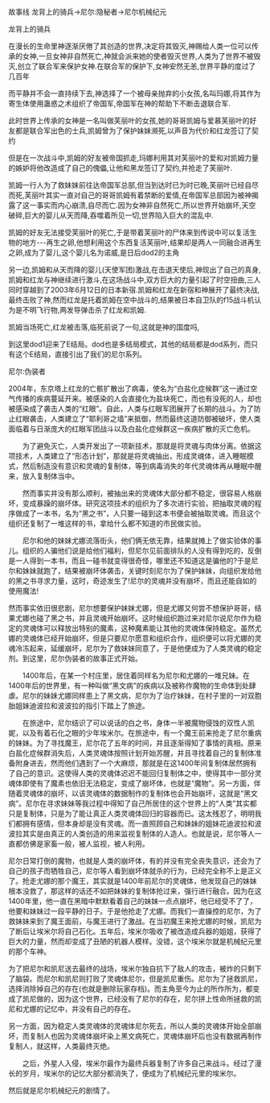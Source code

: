 故事线
龙背上的骑兵->尼尔:隐秘者->尼尔机械纪元

龙背上的骑兵

在漫长的生命里神逐渐厌倦了其创造的世界,决定将其毁灭,神赐给人类一位可以传承的女神,一旦女神非自然死亡,神就会派来她的使者毁灭世界,人类为了世界不被毁灭,创立了联合军来保护女神.在联合军的保护下,女神安然无恙,世界平静的度过了几百年

而平静并不会一直持续下去,神选择了一个被母亲抛弃的小女孩,名叫玛娜,将其作为寄生体使用蛊惑之术组织了帝国军,帝国军在神的帮助下不断击退联合军.

此时世界上传承的女神是一名叫做芙丽叶的女孩,她的哥哥凯姆与爱慕芙丽叶的好友都是联合军出色的士兵,凯姆曾为了保护妹妹濒死,以声音为代价和红龙签订了契约

但是在一次战斗中,凯姆的好友被帝国抓走,玛娜利用其对芙丽叶的爱和对凯姆力量的嫉妒将他改造成了自己的傀儡,让他和黑龙签订了契约,并抢走了芙丽叶.

凯姆一行人为了救妹妹前往达帝国军总部,但当到达时已为时已晚,芙丽叶已经自尽而死,芙丽叶其实一直对自己的哥哥凯姆有着禁断的爱情,在帝国军总部因为被神揭露了这一事实而内心崩溃,自尽而亡.因为女神非自然死亡,所以世界开始崩坏,天空破碎,巨大的婴儿从天而降,吞噬着所见一切,世界陷入巨大的混乱中.

凯姆的好友无法接受芙丽叶的死亡,于是带着芙丽叶的尸体来到传说中可以复活生物的地方---再生之卵,他想利用这个东西复活芙丽叶,结果却是两人一同融合进再生之卵,成为了婴儿,这个婴儿名为诺威,是日后dod2的主角

另一边,凯姆和从天而降的婴儿(天使军团)激战,在击退天使后,神现出了自己的真身,凯姆和红龙与神继续进行激斗,在这场战斗中,双方巨大的力量引起了时空扭曲,三人同时穿越到了2003年6月12日的日本新宿.凯姆和红龙在新宿和神展开了最终决战,最终击败了神,然而红龙是托着凯姆在空中战斗的,结果被日本自卫队的f15战斗机认为是不明飞行物,两发导弹击杀了红龙和凯姆.

凯姆当场死亡,红龙被击落,临死前说了一句,这就是神的国度吗,

到这里dod1迎来了E结局。dod也是多结局模式，其他的结局都是dod系列，而只有这个E结局，直接引出了我们的尼尔系列。

尼尔:伪装者

2004年，东京塔上红龙的亡骸扩散出了病毒，使名为“白盐化症候群”这一通过空气传播的疾病蔓延开来。被感染的人会直接化为盐块死亡，而也有没死的人，却也被感染成了袭击人类的“红眼”。自此，人类与红眼军团展开了长期的战斗。为了防止红眼袭击，人类建立了“耶利哥之墙”来抵御，然而最终这道防御被破坏，使人类面临着与日渐庞大的红眼军团战斗以及白盐化症候群这一疾病扩散的灭亡危机。

　　为了避免灭亡，人类开发出了一项新技术，那就是将灵魂与肉体分离。依据这项技术，人类建立了“形态计划”，那就是将灵魂抽出，形成灵魂体，进入睡眠模式，然后制造没有意识和灵魂的复制体，等到病毒消失的年代灵魂体再从睡眠中醒来，放入复制体当中。

　　然而事实并没有那么顺利，被抽出来的灵魂体大部分都不稳定，很容易人格崩坏，变成暴躁的崩坏体。研究这项技术的组织为了多次进行实验，把抽取灵魂的程序做成了一本书，名为“黑之书”，人只要一碰到这本书便会被抽取灵魂。而且这个组织还复制了一堆这样的书，拿给什么都不知道的市民做实验。

　　尼尔和他的妹妹尤娜流落街头，他们俩无依无靠，结果就摊上了做实验体的事儿。组织的人骗他们说是给他们福利，但尼尔见前面排队的人没有得到吃的，反倒是一人得到一本书，而且一碰书就变得很奇怪，哪里还不知道这是骗他的?于是尼尔和妹妹就跑了，结果被崩坏体袭击，关键时刻尼尔为了保护妹妹，向组织发给他的黑之书寻求力量，这时，奇迹发生了!尼尔的灵魂并没有崩坏，而且还能自如的使用魔法!

然而事实依旧很悲剧，尼尔想要保护妹妹尤娜，但是尤娜又何尝不想保护哥哥，结果尤娜也碰了黑之书，并且灵魂开始崩坏。这时候组织跑过来对尼尔说尼尔作为稳定的灵魂体可以释放出特别的魔素，这种魔素能让其他的灵魂体保持稳定。虽然尤娜的灵魂体已经开始崩坏，但是只要尼尔愿意和组织合作，组织便可以将尤娜的灵魂冷冻起来，延缓崩坏，尼尔为了救妹妹同意了，于是他便成为了人类灵魂的稳定剂。到这里，尼尔伪装者的故事正式开始。

　　1400年后，在某一个村庄里，居住着同样名为尼尔和尤娜的一堆兄妹。在1400年后的世界里，有一种叫做“黑文病”的疾病以及被称作魔物的生命体到处肆虐。尼尔的妹妹尤娜同样患上了黑文病，尼尔为了治疗妹妹，在村子里的一对双胞胎姐妹迪波拉和波波拉的指引下踏上了旅途。

　　在旅途中，尼尔结识了可以说话的白之书，身体一半被魔物侵蚀的双性人凯妮，以及有着石化之眼的少年埃米尔。在旅途中，有一个魔王前来抢走了尼尔重病的妹妹。为了寻找魔王，尼尔花了五年的时间，并且逐渐得知了事情的真相。原来白盐化症候群消失后，人类灵魂体按照计划开始苏醒，并且寻找着自己的复制体准备附身进去，然而他们遇到了一个大麻烦，那就是在这1400年间复制体居然拥有了自己的意识。这使得人类的灵魂体迟迟不能回归复制体之中，使得其中一部分灵魂体即使有了魔素也依旧无法稳定，变成了崩坏体，也就是“魔物”。另一方面，伴随着灵魂体的崩坏，以该灵魂体的数据制作的复制体也会开始崩坏，这就是“黑文病”。尼尔在寻求妹妹等我过程中得知了自己所居住的这个世界上的“人类”其实都只是复制体，只是为了能让真正人类灵魂体回归的容器而已。这太残忍了，明明我们都拥有感情，但本身却是没有灵魂。而一直照顾自己和妹妹的姐妹花迪波拉和波波拉其实是由真正的人类创造的用来监视复制体的人造人。也就是说，尼尔等人一直都仿佛是家畜一般，被人监视，被人利用。

尼尔日常打倒的魔物，也就是人类的崩坏体，有的并没有完全丧失意识，还会为了自己的孩子而牺牲自己，尼尔等人看到崩坏体就杀的行为，已经完全称不上是正义了。抢走尤娜的那个魔王，其实就是1400年前尼尔的灵魂体，他发现自己的妹妹根本没救了，那这样的话还不如把妹妹的复制体抢过来，强行进行融合。因为在这1400年里，他一直在黑暗中默默看着自己的妹妹一点点崩坏，他已经受不了了，他要和妹妹过一段平静的日子。于是他抢走了尤娜。而我们一直操控的尼尔，为了救妹妹来到了魔王面前，与魔王进行了激战。在当初魔王来抢尤娜的时候，凯尼为了断后让埃米尔将自己石化。五年后，埃米尔吸收了被改造成兵器的姐姐，获得了巨大的力量，然而却变成了丑陋的机器人模样。没错，这个埃米尔就是机械纪元里的那个车神。

为了把尼尔和凯尼送去最终的战场，埃米尔独自抗下了敌人的攻击，被炸的只剩下了脑袋。而尼尔和凯尼则打败了灵魂体尼尔，但是凯尼重伤。尼尔为了拯救凯尼，选择消除掉自己的存在(也就是删除玩家存档)。而主角至今为止的所作所为，都变成了凯尼做的，因为这个世界，已经没有了尼尔的存在，尼尔拼上性命所拯救的凯尼和尤娜的记忆中，并没有自己的存在。

另一方面，因为稳定人类灵魂体的灵魂体尼尔死去，所以人类的灵魂体开始全部崩坏，而复制人也因为灵魂体崩坏染上黑文病死亡，灵魂体崩坏后也没有数据再制作复制人，就这样，人类最终灭绝。

　　之后，外星人入侵，埃米尔最作为最终兵器复制了许多自己来战斗。经过了漫长的岁月，埃米尔的记忆大部分都消失了，便成为了机械纪元里的埃米尔。

然后就是尼尔机械纪元的剧情了。

